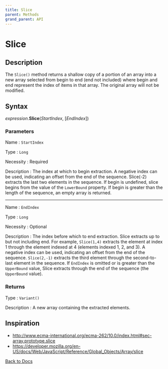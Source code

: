 ```yaml
---
title: Slice
parent: Methods
grand_parent: API
---
```


# Slice

## Description
The `Slice()` method returns a shallow copy of a portion of an array into a new array selected from begin to end (end not included) where begin and end represent the index of items in that array. The original array will not be modified.

## Syntax

*expression*.**Slice**(*StartIndex*, [*EndIndex*])

### Parameters

Name 
: `StartIndex`

Type
: `Long`

Necessity
: Required

Description
: The index at which to begin extraction. A negative index can be used, indicating an offset from the end of the sequence. Slice(-2) extracts the last two elements in the sequence. If begin is undefined, slice begins from the value of the `LowerBound` property. If begin is greater than the length of the sequence, an empty array is returned.

---

Name 
: `EndIndex`

Type
: `Long`

Necessity
: Optional

Description
: The index before which to end extraction. Slice extracts up to but not including end.
For example, `Slice(1,4)` extracts the element at index 1 through the element indexed at 4 (elements indexed 1, 2, and 3). A negative index can be used, indicating an offset from the end of the sequence. `Slice(2,-1)` extracts the third element through the second-to-last element in the sequence. If `EndIndex` is omitted or is greater than the `UpperBound` value, Slice extracts through the end of the sequence (the `UpperBound` value).

### Returns

Type
: `Variant()`

Description
: A new array containing the extracted elements.

## Inspiration
* <http://www.ecma-international.org/ecma-262/10.0/index.html#sec-array.prototype.slice>
* <https://developer.mozilla.org/en-US/docs/Web/JavaScript/Reference/Global_Objects/Array/slice>


[Back to Docs](https://senipah.github.io/VBA-Better-Array/)
